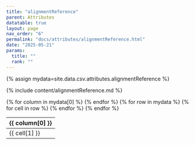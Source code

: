 ```yaml
---
title: "alignmentReference"
parent: Attributes
datatable: true
layout: page
nav_order: "6"
permalink: "docs/attributes/alignmentReference.html"
date: "2025-05-21"
params:
  title: ""
  rank: ""
---
```

{% assign mydata=site.data.csv.attributes.alignmentReference %} 

{% include content/alignmentReference.md %}

<table id="myTable" class="display" style="width:100%">
    <thead>
    {% for column in mydata[0] %}
        <th>{{ column[0] }}</th>
    {% endfor %}
    </thead>
    <tbody>
    {% for row in mydata %}
        <tr>
        {% for cell in row %}
            <td>{{ cell[1] }}</td>
        {% endfor %}
        </tr>
    {% endfor %}
    </tbody>
</table>
<script type="text/javascript">
  $(document).ready(function () {
    $('#myTable').DataTable({
      responsive: true,
      deferRender: false,
      paging: false,
      order: [],
    });
  });
</script>
